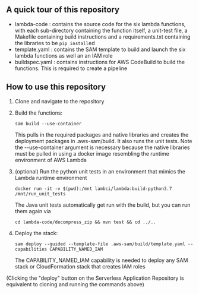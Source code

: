 ## A quick tour of this repository
* lambda-code : contains the source code for the six lambda functions, with each sub-directory containing the function itself, a unit-test file, a Makefile containing build instructions and a requirements.txt containing the libraries to be `pip install`ed
* template.yaml : contains the SAM template to build and launch the six lambda functions as well an an IAM role
* buildspec.yaml : contains instructions for AWS CodeBuild to build the functions. This is required to create a pipeline

## How to use this repository

1. Clone and navigate to the repository
2. Build the functions:
    ```
   sam build --use-container
    ```
   This pulls in the required packages and native libraries and creates the deployment packages in .aws-sam/build. It also runs the unit tests. Note the --use-container argument is necessary because the native libraries must be pulled in using a docker image resembling the runtime environment of AWS Lambda
   
3. (optional) Run the python unit tests in an environment that mimics the Lambda runtime environment
    ```
   docker run -it -v $(pwd):/mnt lambci/lambda:build-python3.7 /mnt/run_unit_tests
    ``` 
   The Java unit tests automatically get run with the build, but you can run them again via
    ```
   cd lambda-code/decompress_zip && mvn test && cd ../..
    ```
4. Deploy the stack:
    ```
   sam deploy --guided --template-file .aws-sam/build/template.yaml --capabilities CAPABILITY_NAMED_IAM
    ```
   The CAPABILITY_NAMED_IAM capability is needed to deploy any SAM stack or CloudFormation stack that creates IAM roles
   
(Clicking the "deploy" button on the Serverless Application Repository is equivalent to cloning and running the commands above)
